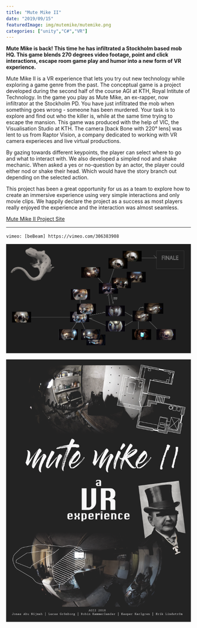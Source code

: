 ```yaml
---
title: "Mute Mike II"
date: "2019/09/15"
featuredImage: img/mutemike/mutemike.png
categories: ["unity","C#","VR"]
---
```

**Mute Mike is back! This time he has infiltrated a Stockholm based mob HQ. This game blends 270 degrees video footage, point and click interactions, escape room game play and humor into a new form of VR experience.**

Mute Mike II is a VR experience that lets you try out new technology while exploring a game genre from the past. The conceptual game is a project developed during the second half of the course AGI at KTH, Royal Intitute of Technology. In the game you play as Mute Mike, an ex-rapper, now infiltrator at the Stockholm PD. You have just infiltrated the mob when something goes wrong - someone has been murdered. Your task is to explore and find out who the killer is, while at the same time trying to escape the mansion. This game was produced with the help of VIC, the Visualisation Studio at KTH. The camera [back Bone with 220° lens] was lent to us from Raptor Vision, a company dedicated to working with VR camera experieces and live virtual productions.

By gazing towards different keypoints, the player can select where to go and what to interact with. We also developed a simpled nod and shake mechanic. When asked a yes or no-question by an actor, the player could either nod or shake their head. Which would have the story branch out depending on the selected action. 

This project has been a great opportunity for us as a team to explore how to create an immersive experience using very simple interactions and only movie clips. We happily declare the project as a success as most players really enjoyed the experience and the interaction was almost seamless.

[Mute Mike II Project Site](https://kasperii.github.io/mutemike/)

***

`vimeo: [beBeam] https://vimeo.com/306383908`

![Branches](img/mutemike/branches.png)

![Poster](img/mutemike/poster.png)


